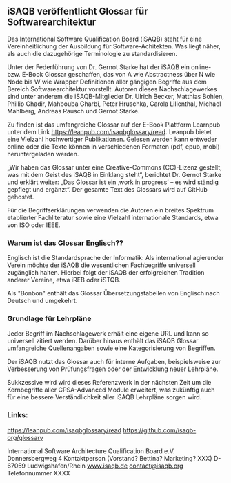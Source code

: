 ## iSAQB veröffentlicht Glossar für Softwarearchitektur

Das International Software Qualification Board (iSAQB) steht für eine Vereinheitlichung der Ausbildung für Software-Achitekten. Was liegt näher, als auch die dazugehörige Terminologie zu standardisieren.

Unter der Federführung von Dr. Gernot Starke hat der iSAQB ein online- bzw. E-Book Glossar geschaffen, das von A wie Abstractness über N wie Node bis W wie Wrapper Definitionen aller gängigen Begriffe aus dem Bereich Softwarearchitektur vorstellt. Autoren dieses Nachschlagewerkes sind unter anderem die iSAQB-Mitglieder Dr. Ulrich Becker, Matthias Bohlen, Phillip Ghadir, Mahbouba Gharbi, Peter Hruschka, Carola Lilienthal, Michael Mahlberg, Andreas Rausch und Gernot Starke.

Zu finden ist das umfangreiche Glossar auf der E-Book Plattform Learnpub unter dem Link https://leanpub.com/isaqbglossary/read. Leanpub bietet eine Vielzahl hochwertiger Publikationen. Gelesen werden kann entweder online oder die Texte können in verschiedenen Formaten (pdf, epub, mobi) heruntergeladen werden.

„Wir haben das Glossar unter eine Creative-Commons (CC)-Lizenz gestellt, was mit dem Geist des iSAQB in Einklang steht“, berichtet Dr. Gernot Starke und erklärt weiter: „Das Glossar ist ein ‚work in progress’ – es wird ständig gepflegt und ergänzt“. Der gesamte Text des Glossars wird auf GitHub gehostet.

Für die Begriffserklärungen verwenden die Autoren ein breites Spektrum etablierter Fachliteratur sowie
eine Vielzahl internationale Standards, etwa von ISO oder IEEE.


### Warum ist das Glossar Englisch??
Englisch ist die Standardsprache der Informatik: Als international agierender Verein möchte der iSAQB die wesentlichen
Fachbegriffe universell zugänglich halten. Hierbei folgt der iSAQB der erfolgreichen Tradition anderer Vereine,
etwa iREB oder iSTQB.

Als "Bonbon" enthält das Glossar Übersetzungstabellen von Englisch nach Deutsch und umgekehrt.


### Grundlage für Lehrpläne
Jeder Begriff im Nachschlagewerk erhält eine eigene URL und kann so universell zitiert werden. Darüber hinaus enthält das iSAQB Glossar umfangreiche Quellenangaben sowie eine Kategorisierung von Begriffen.

Der iSAQB nutzt das Glossar auch für interne Aufgaben, beispielsweise zur Verbesserung von Prüfungsfragen oder der Entwicklung neuer Lehrpläne.

Sukkzessive wird wird dieses Referenzwerk in der nächsten Zeit um die Kernbegriffe aller CPSA-Advanced Module erweitert,
was zukünftig auch für eine bessere Verständlichkeit aller iSAQB Lehrpläne sorgen wird.



### Links:
https://leanpub.com/isaqbglossary/read
https://github.com/isaqb-org/glossary


International Software Architecture
Qualification Board e.V.
Donnersbergweg 4
Kontaktperson (Vorstand? Bettina? Marketing? XXX)
D-67059 Ludwigshafen/Rhein
www.isaqb.de
contact@isaqb.org
Telefonnummer XXXX
